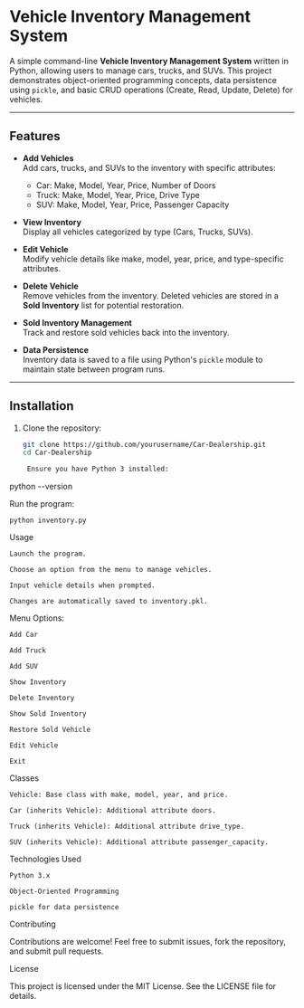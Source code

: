 # Vehicle Inventory Management System

A simple command-line **Vehicle Inventory Management System** written in Python, allowing users to manage cars, trucks, and SUVs. This project demonstrates object-oriented programming concepts, data persistence using `pickle`, and basic CRUD operations (Create, Read, Update, Delete) for vehicles.

---

## Features

- **Add Vehicles**  
  Add cars, trucks, and SUVs to the inventory with specific attributes:
  - Car: Make, Model, Year, Price, Number of Doors
  - Truck: Make, Model, Year, Price, Drive Type
  - SUV: Make, Model, Year, Price, Passenger Capacity

- **View Inventory**  
  Display all vehicles categorized by type (Cars, Trucks, SUVs).

- **Edit Vehicle**  
  Modify vehicle details like make, model, year, price, and type-specific attributes.

- **Delete Vehicle**  
  Remove vehicles from the inventory. Deleted vehicles are stored in a **Sold Inventory** list for potential restoration.

- **Sold Inventory Management**  
  Track and restore sold vehicles back into the inventory.

- **Data Persistence**  
  Inventory data is saved to a file using Python's `pickle` module to maintain state between program runs.

---

## Installation

1. Clone the repository:

   ```bash
   git clone https://github.com/yourusername/Car-Dealership.git
   cd Car-Dealership

    Ensure you have Python 3 installed:

python --version

Run the program:

    python inventory.py

Usage

    Launch the program.

    Choose an option from the menu to manage vehicles.

    Input vehicle details when prompted.

    Changes are automatically saved to inventory.pkl.

Menu Options:

    Add Car

    Add Truck

    Add SUV

    Show Inventory

    Delete Inventory

    Show Sold Inventory

    Restore Sold Vehicle

    Edit Vehicle

    Exit

Classes

    Vehicle: Base class with make, model, year, and price.

    Car (inherits Vehicle): Additional attribute doors.

    Truck (inherits Vehicle): Additional attribute drive_type.

    SUV (inherits Vehicle): Additional attribute passenger_capacity.

Technologies Used

    Python 3.x

    Object-Oriented Programming

    pickle for data persistence

Contributing

Contributions are welcome! Feel free to submit issues, fork the repository, and submit pull requests.

License

This project is licensed under the MIT License. See the LICENSE file for details.
